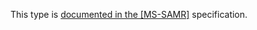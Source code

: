 This type is [documented in the [MS-SAMR]](https://learn.microsoft.com/en-us/openspecs/windows_protocols/ms-samr/7aef58f2-474a-46ab-aa2a-54f7eb8625e9) specification.
